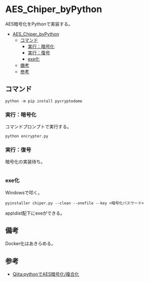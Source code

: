 # AES_Chiper_byPython
AES暗号化をPythonで実装する。

- [AES_Chiper_byPython](#aes_chiper_bypython)
  - [コマンド](#コマンド)
    - [実行：暗号化](#実行暗号化)
    - [実行：復号](#実行復号)
    - [exe化](#exe化)
  - [備考](#備考)
  - [参考](#参考)

## コマンド

```
python -m pip install pycryptodome
```

### 実行：暗号化

コマンドプロンプトで実行する。
```
python encrypter.py
```

### 実行：復号

暗号化の実装待ち。
```

```

### exe化

Windowsで叩く。
```
pyinstaller chiper.py --clean --onefile --key <暗号化パスワード>
```

app\dist配下にexeができる。

## 備考

Docker化はあきらめる。

## 参考

- [Qiita:pythonでAES暗号化/複合化](https://qiita.com/penta2019/items/a500630608960752a914)
